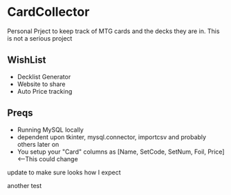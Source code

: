 # CardCollector
Personal Prject to keep track of MTG cards and the decks they are in. This is not a serious project

## WishList
- Decklist Generator
- Website to share
- Auto Price tracking

## Preqs
- Running MySQL locally
- dependent upon tkinter, mysql.connector, importcsv and probably others later on
- You setup your "Card" columns as [Name, SetCode, SetNum, Foil, Price] <--This could change

update to make sure looks how I expect

another test

